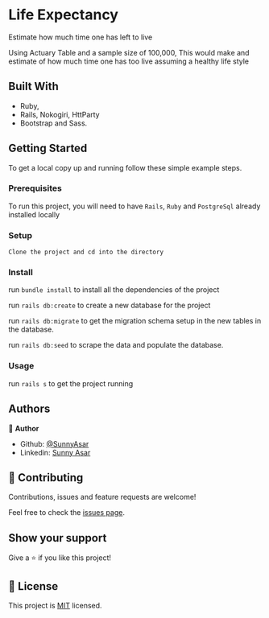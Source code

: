 # Life Expectancy

Estimate how much time one has left to live

Using Actuary Table and a sample size of 100,000, This would make and estimate of how much time one has too live assuming a healthy life style

## Built With

- Ruby,
- Rails, Nokogiri, HttParty
- Bootstrap and Sass.




## Getting Started


To get a local copy up and running follow these simple example steps.

### Prerequisites

To run this project, you will need to have `Rails`, `Ruby` and `PostgreSql` already installed locally

### Setup
`Clone the project and cd into the directory`

### Install
run `bundle install` to install all the dependencies of the project

run  `rails db:create` to create a new database for the project

run `rails db:migrate` to get the migration schema setup in the new tables in the database. 

run  `rails db:seed` to scrape the data and populate the database.

### Usage
run `rails s` to get the project running


## Authors

👤 **Author**

- Github: [@SunnyAsar](https://github.com/SunnyAsar)
- Linkedin: [Sunny Asar](https://www.linkedin.com/in/sunnyasar)

## 🤝 Contributing

Contributions, issues and feature requests are welcome!

Feel free to check the [issues page](https://github.com/SunnyAsar/LifeExpectancy/issues).

## Show your support

Give a ⭐️ if you like this project!

## 📝 License

This project is [MIT](lic.url) licensed.
